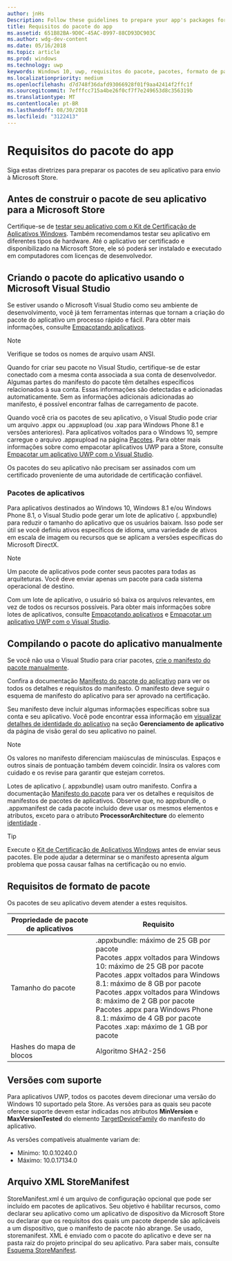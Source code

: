 ```yaml
---
author: jnHs
Description: Follow these guidelines to prepare your app's packages for submission to the Microsoft Store.
title: Requisitos do pacote do app
ms.assetid: 651B82BA-9D0C-45AC-8997-88CD93DC903C
ms.author: wdg-dev-content
ms.date: 05/16/2018
ms.topic: article
ms.prod: windows
ms.technology: uwp
keywords: Windows 10, uwp, requisitos do pacote, pacotes, formato de pacote, versão com suporte, enviar
ms.localizationpriority: medium
ms.openlocfilehash: d7d748f36dafd93066928f01f9aa42414f2ffc1f
ms.sourcegitcommit: 7efffcc715a4be26f0cf7f7e249653d8c356319b
ms.translationtype: MT
ms.contentlocale: pt-BR
ms.lasthandoff: 08/30/2018
ms.locfileid: "3122413"
---
```

# <a name="app-package-requirements"></a>Requisitos do pacote do app

Siga estas diretrizes para preparar os pacotes de seu aplicativo para envio à Microsoft Store.

## <a name="before-you-build-your-apps-package-for-the-microsoft-store"></a>Antes de construir o pacote de seu aplicativo para a Microsoft Store

Certifique-se de [testar seu aplicativo com o Kit de Certificação de Aplicativos Windows](../debug-test-perf/windows-app-certification-kit.md). Também recomendamos testar seu aplicativo em diferentes tipos de hardware. Até o aplicativo ser certificado e disponibilizado na Microsoft Store, ele só poderá ser instalado e executado em computadores com licenças de desenvolvedor.

## <a name="building-the-app-package-using-microsoft-visual-studio"></a>Criando o pacote do aplicativo usando o Microsoft Visual Studio

Se estiver usando o Microsoft Visual Studio como seu ambiente de desenvolvimento, você já tem ferramentas internas que tornam a criação do pacote do aplicativo um processo rápido e fácil. Para obter mais informações, consulte [Empacotando aplicativos](../packaging/index.md).

> [!NOTE]
> Verifique se todos os nomes de arquivo usam ANSI. 

Quando for criar seu pacote no Visual Studio, certifique-se de estar conectado com a mesma conta associada a sua conta de desenvolvedor. Algumas partes do manifesto do pacote têm detalhes específicos relacionados à sua conta. Essas informações são detectadas e adicionadas automaticamente. Sem as informações adicionais adicionadas ao manifesto, é possível encontrar falhas de carregamento de pacote. 

Quando você cria os pacotes de seu aplicativo, o Visual Studio pode criar um arquivo .appx ou .appxupload (ou .xap para Windows Phone 8.1 e versões anteriores). Para aplicativos voltados para o Windows 10, sempre carregue o arquivo .appxupload na página [Pacotes](upload-app-packages.md). Para obter mais informações sobre como empacotar aplicativos UWP para a Store, consulte [Empacotar um aplicativo UWP com o Visual Studio](../packaging/packaging-uwp-apps.md).

Os pacotes do seu aplicativo não precisam ser assinados com um certificado proveniente de uma autoridade de certificação confiável.


### <a name="app-bundles"></a>Pacotes de aplicativos

Para aplicativos destinados ao Windows 10, Windows 8.1 e/ou Windows Phone 8.1, o Visual Studio pode gerar um lote de aplicativo (. appxbundle) para reduzir o tamanho do aplicativo que os usuários baixam. Isso pode ser útil se você definiu ativos específicos de idioma, uma variedade de ativos em escala de imagem ou recursos que se aplicam a versões específicas do Microsoft DirectX.

> [!NOTE]
> Um pacote de aplicativos pode conter seus pacotes para todas as arquiteturas. Você deve enviar apenas um pacote para cada sistema operacional de destino.

Com um lote de aplicativo, o usuário só baixa os arquivos relevantes, em vez de todos os recursos possíveis. Para obter mais informações sobre lotes de aplicativos, consulte [Empacotando aplicativos](../packaging/index.md) e [Empacotar um aplicativo UWP com o Visual Studio](../packaging/packaging-uwp-apps.md).


## <a name="building-the-app-package-manually"></a>Compilando o pacote do aplicativo manualmente

Se você não usa o Visual Studio para criar pacotes, [crie o manifesto do pacote manualmente](https://docs.microsoft.com/uwp/schemas/appxpackage/how-to-create-a-package-manifest-manually).

Confira a documentação [Manifesto do pacote do aplicativo](https://docs.microsoft.com/uwp/schemas/appxpackage/appx-package-manifest) para ver os todos os detalhes e requisitos do manifesto. O manifesto deve seguir o esquema de manifesto do aplicativo para ser aprovado na certificação.

Seu manifesto deve incluir algumas informações específicas sobre sua conta e seu aplicativo. Você pode encontrar essa informação em [visualizar detalhes de identidade do aplicativo](view-app-identity-details.md) na seção **Gerenciamento de aplicativo** da página de visão geral do seu aplicativo no painel.

> [!NOTE]
> Os valores no manifesto diferenciam maiúsculas de minúsculas. Espaços e outros sinais de pontuação também devem coincidir. Insira os valores com cuidado e os revise para garantir que estejam corretos.


Lotes de aplicativo (. appxbundle) usam outro manifesto. Confira a documentação [Manifesto do pacote](https://docs.microsoft.com/uwp/schemas/bundlemanifestschema/bundle-manifest) para ver os detalhes e requisitos de manifestos de pacotes de aplicativos. Observe que, no appxbundle, o .appxmanifest de cada pacote incluído deve usar os mesmos elementos e atributos, exceto para o atributo **ProcessorArchitecture** do elemento [identidade](https://docs.microsoft.com/uwp/schemas/appxpackage/uapmanifestschema/element-identity) .

> [!TIP]
> Execute o [Kit de Certificação de Aplicativos Windows](../debug-test-perf/windows-app-certification-kit.md) antes de enviar seus pacotes. Ele pode ajudar a determinar se o manifesto apresenta algum problema que possa causar falhas na certificação ou no envio.


## <a name="package-format-requirements"></a>Requisitos de formato de pacote

Os pacotes de seu aplicativo devem atender a estes requisitos.

| Propriedade de pacote de aplicativos | Requisito                                                          |
|----------------------|----------------------------------------------------------------------|
| Tamanho do pacote         | .appxbundle: máximo de 25 GB por pacote <br>Pacotes .appx voltados para Windows 10: máximo de 25 GB por pacote<br>Pacotes .appx voltados para Windows 8.1: máximo de 8 GB por pacote <br> Pacotes .appx voltados para Windows 8: máximo de 2 GB por pacote <br> Pacotes .appx para Windows Phone 8.1: máximo de 4 GB por pacote <br> Pacotes .xap: máximo de 1 GB por pacote                                                                           |
| Hashes do mapa de blocos     | Algoritmo SHA2-256                                                   |


## <a name="supported-versions"></a>Versões com suporte

Para aplicativos UWP, todos os pacotes devem direcionar uma versão do Windows 10 suportado pela Store. As versões para as quais seu pacote oferece suporte devem estar indicadas nos atributos **MinVersion** e **MaxVersionTested** do elemento [TargetDeviceFamily](https://docs.microsoft.com/uwp/schemas/appxpackage/uapmanifestschema/element-targetdevicefamily) do manifesto do aplicativo.

As versões compatíveis atualmente variam de: 
- Mínimo: 10.0.10240.0
- Máximo: 10.0.17134.0


## <a name="storemanifest-xml-file"></a>Arquivo XML StoreManifest

StoreManifest.xml é um arquivo de configuração opcional que pode ser incluído em pacotes de aplicativos. Seu objetivo é habilitar recursos, como declarar seu aplicativo como um aplicativo de dispositivo da Microsoft Store ou declarar que os requisitos dos quais um pacote depende são aplicáveis a um dispositivo, que o manifesto de pacote não abrange. Se usado, storemanifest. XML é enviado com o pacote do aplicativo e deve ser na pasta raiz do projeto principal do seu aplicativo. Para saber mais, consulte [Esquema StoreManifest](https://docs.microsoft.com/uwp/schemas/storemanifest/store-manifest-schema-portal).

 

 




